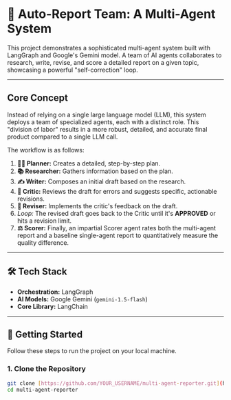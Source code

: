 # 🤖 Auto-Report Team: A Multi-Agent System

This project demonstrates a sophisticated multi-agent system built with LangGraph and Google's Gemini model. A team of AI agents collaborates to research, write, revise, and score a detailed report on a given topic, showcasing a powerful "self-correction" loop.



---

## Core Concept

Instead of relying on a single large language model (LLM), this system deploys a team of specialized agents, each with a distinct role. This "division of labor" results in a more robust, detailed, and accurate final product compared to a single LLM call.

The workflow is as follows:
1.  **🧑‍✈️ Planner:** Creates a detailed, step-by-step plan.
2.  **📚 Researcher:** Gathers information based on the plan.
3.  **✍️ Writer:** Composes an initial draft based on the research.
4.  **🧐 Critic:** Reviews the draft for errors and suggests specific, actionable revisions.
5.  **📝 Reviser:** Implements the critic's feedback on the draft.
6.  *Loop:* The revised draft goes back to the Critic until it's **APPROVED** or hits a revision limit.
7.  **⚖️ Scorer:** Finally, an impartial Scorer agent rates both the multi-agent report and a baseline single-agent report to quantitatively measure the quality difference.

---

## 🛠️ Tech Stack

* **Orchestration:** LangGraph
* **AI Models:** Google Gemini (`gemini-1.5-flash`)
* **Core Library:** LangChain

---

## 🚀 Getting Started

Follow these steps to run the project on your local machine.

### 1. Clone the Repository

```bash
git clone [https://github.com/YOUR_USERNAME/multi-agent-reporter.git](https://github.com/YOUR_USERNAME/multi-agent-reporter.git)
cd multi-agent-reporter
